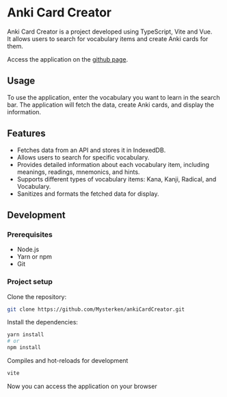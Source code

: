 # Anki Card Creator

Anki Card Creator is a project developed using TypeScript, Vite and Vue.  
It allows users to search for vocabulary items and create Anki cards for them.

Access the application on the [github page](https://mysterken.github.io/ankiCardCreator/).

## Usage

To use the application, enter the vocabulary you want to learn in the search bar. The application will fetch the data,
create Anki cards, and display the information.

## Features

- Fetches data from an API and stores it in IndexedDB.
- Allows users to search for specific vocabulary.
- Provides detailed information about each vocabulary item, including meanings, readings, mnemonics, and hints.
- Supports different types of vocabulary items: Kana, Kanji, Radical, and Vocabulary.
- Sanitizes and formats the fetched data for display.

## Development

### Prerequisites
- Node.js
- Yarn or npm
- Git

### Project setup

Clone the repository:
```bash
git clone https://github.com/Mysterken/ankiCardCreator.git
```

Install the dependencies:
```bash
yarn install
# or
npm install
```

Compiles and hot-reloads for development
```bash
vite
```

Now you can access the application on your browser
